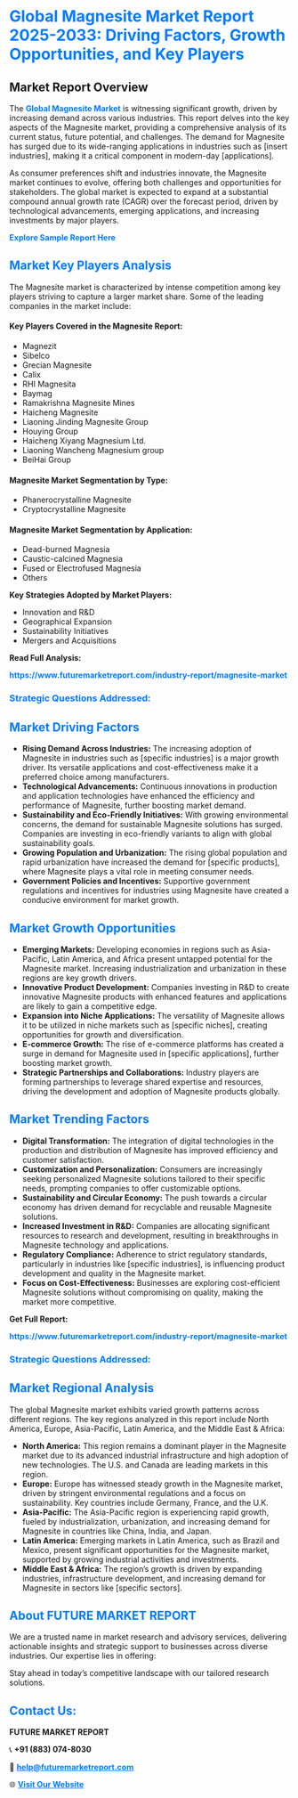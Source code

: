 <h1 style="color: #007BFF;">Global Magnesite Market Report 2025-2033: Driving Factors, Growth Opportunities, and Key Players</h1>

<section id="overview">
<h2>Market Report Overview</h2>
<p>The <a href="https://www.futuremarketreport.com/industry-report/magnesite-market" style="color: #007BFF; text-decoration: none;"><strong>Global Magnesite Market</strong></a> is witnessing significant growth, driven by increasing demand across various industries. This report delves into the key aspects of the Magnesite market, providing a comprehensive analysis of its current status, future potential, and challenges. The demand for Magnesite has surged due to its wide-ranging applications in industries such as [insert industries], making it a critical component in modern-day [applications].</p>
<p>As consumer preferences shift and industries innovate, the Magnesite market continues to evolve, offering both challenges and opportunities for stakeholders. The global market is expected to expand at a substantial compound annual growth rate (CAGR) over the forecast period, driven by technological advancements, emerging applications, and increasing investments by major players.</p>
</section>

<section id="overview">
<p><a href="https://www.futuremarketreport.com/request-sample/reportId=28257" style="color: #007BFF; text-decoration: none;"><strong>Explore Sample Report Here</strong></a></p>
</section>

<section id="key-players">
<h2 style="color: #007BFF;">Market Key Players Analysis</h2>
<p>The Magnesite market is characterized by intense competition among key players striving to capture a larger market share. Some of the leading companies in the market include:</p>
<h4>Key Players Covered in the Magnesite Report:</h4>
<ul><li>Magnezit</li><li>Sibelco</li><li>Grecian Magnesite</li><li>Calix</li><li>RHI Magnesita</li><li>Baymag</li><li>Ramakrishna Magnesite Mines</li><li>Haicheng Magnesite</li><li>Liaoning Jinding Magnesite Group</li><li>Houying Group</li><li>Haicheng Xiyang Magnesium Ltd.</li><li>Liaoning Wancheng Magnesium group</li><li>BeiHai Group</li></ul>
<h4>Magnesite Market Segmentation by Type:</h4>
<ul><li>Phanerocrystalline Magnesite</li><li>Cryptocrystalline Magnesite</li></ul>

<h4>Magnesite Market Segmentation by Application:</h4>
<ul><li>Dead-burned Magnesia</li><li>Caustic-calcined Magnesia</li><li>Fused or Electrofused Magnesia</li><li>Others</li></ul>
<p><strong>Key Strategies Adopted by Market Players:</strong></p>
<ul>
<li>Innovation and R&D</li>
<li>Geographical Expansion</li>
<li>Sustainability Initiatives</li>
<li>Mergers and Acquisitions</li>
</ul>
</section>

<section>
<p><strong>Read Full Analysis: </strong></p><a href="https://www.futuremarketreport.com/industry-report/magnesite-market" style="color: #007BFF; text-decoration: none;"><strong>https://www.futuremarketreport.com/industry-report/magnesite-market</strong></a>
<h3 style="color: #007BFF;">Strategic Questions Addressed:</h3>
</section>

<section id="driving-factors">
<h2 style="color: #007BFF;">Market Driving Factors</h2>
<ul>
<li><strong>Rising Demand Across Industries:</strong> The increasing adoption of Magnesite in industries such as [specific industries] is a major growth driver. Its versatile applications and cost-effectiveness make it a preferred choice among manufacturers.</li>
<li><strong>Technological Advancements:</strong> Continuous innovations in production and application technologies have enhanced the efficiency and performance of Magnesite, further boosting market demand.</li>
<li><strong>Sustainability and Eco-Friendly Initiatives:</strong> With growing environmental concerns, the demand for sustainable Magnesite solutions has surged. Companies are investing in eco-friendly variants to align with global sustainability goals.</li>
<li><strong>Growing Population and Urbanization:</strong> The rising global population and rapid urbanization have increased the demand for [specific products], where Magnesite plays a vital role in meeting consumer needs.</li>
<li><strong>Government Policies and Incentives:</strong> Supportive government regulations and incentives for industries using Magnesite have created a conducive environment for market growth.</li>
</ul>
</section>

<section id="growth-opportunities">
<h2 style="color: #007BFF;">Market Growth Opportunities</h2>
<ul>
<li><strong>Emerging Markets:</strong> Developing economies in regions such as Asia-Pacific, Latin America, and Africa present untapped potential for the Magnesite market. Increasing industrialization and urbanization in these regions are key growth drivers.</li>
<li><strong>Innovative Product Development:</strong> Companies investing in R&D to create innovative Magnesite products with enhanced features and applications are likely to gain a competitive edge.</li>
<li><strong>Expansion into Niche Applications:</strong> The versatility of Magnesite allows it to be utilized in niche markets such as [specific niches], creating opportunities for growth and diversification.</li>
<li><strong>E-commerce Growth:</strong> The rise of e-commerce platforms has created a surge in demand for Magnesite used in [specific applications], further boosting market growth.</li>
<li><strong>Strategic Partnerships and Collaborations:</strong> Industry players are forming partnerships to leverage shared expertise and resources, driving the development and adoption of Magnesite products globally.</li>
</ul>
</section>

<section id="trending-factors">
<h2 style="color: #007BFF;">Market Trending Factors</h2>
<ul>
<li><strong>Digital Transformation:</strong> The integration of digital technologies in the production and distribution of Magnesite has improved efficiency and customer satisfaction.</li>
<li><strong>Customization and Personalization:</strong> Consumers are increasingly seeking personalized Magnesite solutions tailored to their specific needs, prompting companies to offer customizable options.</li>
<li><strong>Sustainability and Circular Economy:</strong> The push towards a circular economy has driven demand for recyclable and reusable Magnesite solutions.</li>
<li><strong>Increased Investment in R&D:</strong> Companies are allocating significant resources to research and development, resulting in breakthroughs in Magnesite technology and applications.</li>
<li><strong>Regulatory Compliance:</strong> Adherence to strict regulatory standards, particularly in industries like [specific industries], is influencing product development and quality in the Magnesite market.</li>
<li><strong>Focus on Cost-Effectiveness:</strong> Businesses are exploring cost-efficient Magnesite solutions without compromising on quality, making the market more competitive.</li>
</ul>
</section>

<section>
<p><strong>Get Full Report: </strong></p><a href="https://www.futuremarketreport.com/industry-report/magnesite-market" style="color: #007BFF; text-decoration: none;"><strong>https://www.futuremarketreport.com/industry-report/magnesite-market</strong></a>
<h3 style="color: #007BFF;">Strategic Questions Addressed:</h3>
</section>


<section id="regional-analysis">
<h2 style="color: #007BFF;">Market Regional Analysis</h2>
<p>The global Magnesite market exhibits varied growth patterns across different regions. The key regions analyzed in this report include North America, Europe, Asia-Pacific, Latin America, and the Middle East & Africa:</p>
<ul>
<li><strong>North America:</strong> This region remains a dominant player in the Magnesite market due to its advanced industrial infrastructure and high adoption of new technologies. The U.S. and Canada are leading markets in this region.</li>
<li><strong>Europe:</strong> Europe has witnessed steady growth in the Magnesite market, driven by stringent environmental regulations and a focus on sustainability. Key countries include Germany, France, and the U.K.</li>
<li><strong>Asia-Pacific:</strong> The Asia-Pacific region is experiencing rapid growth, fueled by industrialization, urbanization, and increasing demand for Magnesite in countries like China, India, and Japan.</li>
<li><strong>Latin America:</strong> Emerging markets in Latin America, such as Brazil and Mexico, present significant opportunities for the Magnesite market, supported by growing industrial activities and investments.</li>
<li><strong>Middle East & Africa:</strong> The region’s growth is driven by expanding industries, infrastructure development, and increasing demand for Magnesite in sectors like [specific sectors].</li>
</ul>
</section>

<footer>
<h2 style="color: #007BFF;">About FUTURE MARKET REPORT</h2>
<p>We are a trusted name in market research and advisory services, delivering actionable insights and strategic support to businesses across diverse industries. Our expertise lies in offering:</p>

<p>Stay ahead in today’s competitive landscape with our tailored research solutions.</p>

<h2 style="color: #007BFF;">Contact Us:</h2>
<p><strong>FUTURE MARKET REPORT</strong></p>
<p>📞 <strong>+91 (883) 074-8030</strong></p>
<p>📧 <strong><a href="mailto:help@futuremarketreport.com" style="color: #007BFF;">help@futuremarketreport.com</a></strong></p>
<p>🌐 <strong><a href="https://www.futuremarketreport.com/" style="color: #007BFF;">Visit Our Website</a></strong></p>
</footer>